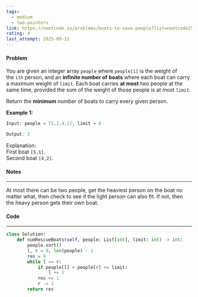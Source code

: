 ```yaml
---
tags:
  - medium
  - two-pointers
link: https://neetcode.io/problems/boats-to-save-people?list=neetcode250
rating: 4
last_attempt: 2025-09-21
---
```

#### Problem
You are given an integer array `people` where `people[i]` is the weight of the `ith` person, and an **infinite number of boats** where each boat can carry a maximum weight of `limit`. Each boat carries **at most** two people at the same time, provided the sum of the weight of those people is at most `limit`.

Return the **minimum** number of boats to carry every given person.

**Example 1:**

```java
Input: people = [5,1,4,2], limit = 6

Output: 2
```

Explanation:  
First boat `[5,1]`.  
Second boat `[4,2]`.

#### Notes
---
At most there can be two people, get the heaviest person on the boat no matter what, then check to see if the light person can also fit. If not, then the heavy person gets their own boat.
#### Code
---

```python
class Solution:
    def numRescueBoats(self, people: List[int], limit: int) -> int:
        people.sort()
        l, r = 0, len(people) - 1
        res = 0
        while l <= r:
            if people[l] + people[r] <= limit:
                l += 1
            res += 1
            r -= 1
        return res
```

